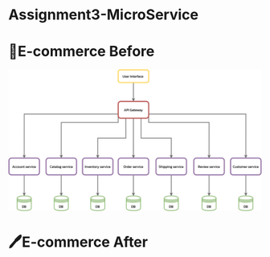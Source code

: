 # Assignment3-MicroService

# :pencil:E-commerce Before

![before](before.png)
# :pen:E-commerce After
